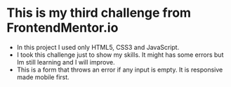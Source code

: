 # This is my third challenge from FrontendMentor.io

- In this project  I used only HTML5, CSS3 and JavaScript.
- I took this challenge just to show my skills. It might has some errors but Im still learning and I will improve.
- This is a form that throws an error if any input is empty. It is responsive made mobile first. 